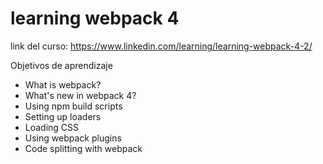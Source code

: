 # learning webpack 4 

link del curso: https://www.linkedin.com/learning/learning-webpack-4-2/

Objetivos de aprendizaje
* What is webpack?
* What's new in webpack 4?
* Using npm build scripts
* Setting up loaders
* Loading CSS
* Using webpack plugins
* Code splitting with webpack